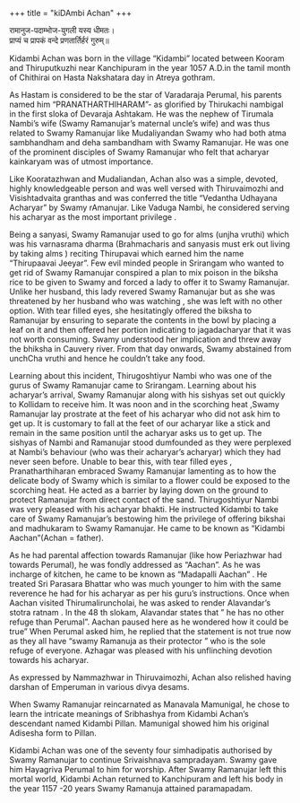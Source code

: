 +++
title = "kiDAmbi Achan"
+++

रामानुज-पदाम्भोज-युगली यस्य धीमतः।  
प्राप्यं च प्रापकं वन्दे प्रणतार्तिर्हरं गुरुम्॥

Kidambi Achan was born in the village “Kidambi” located between Kooram and Thiruputkuzhi near Kanchipuram in the year 1057 A.D.in the tamil month of Chithirai on Hasta Nakshatara day in Atreya gothram.


As Hastam is considered to be the star of Varadaraja Perumal, his parents named him “PRANATHARTHIHARAM”- as glorified by Thirukachi nambigal in the first sloka of Devaraja Ashtakam. He was the nephew of Tirumala Nambi’s wife (Swamy Ramanujar’s maternal uncle’s wife) and was thus related to Swamy Ramanujar like Mudaliyandan Swamy who had both atma sambhandham and deha sambandham with Swamy Ramanujar. He was one of the prominent disciples of Swamy Ramanujar who felt that acharyar kainkaryam was of utmost importance.

Like Kooratazhwan and Mudaliandan, Achan also was a simple, devoted, highly knowledgeable person and was well versed with Thiruvaimozhi and Visishtadvaita granthas and was conferred the title “Vedantha Udhayana Acharyar” by Swamy rAmanujar. Like Vaduga Nambi, he considered serving his acharyar as the most important privilege .

Being a sanyasi, Swamy Ramanujar used to go for alms (unjha vruthi) which was his varnasrama dharma (Brahmacharis and sanyasis must erk out living by taking alms ) reciting Thirupavai which earned him the name “Thirupaavai Jeeyar”. Few evil minded people in Srirangam who wanted to get rid of Swamy Ramanujar conspired a plan to mix poison in the biksha rice to be given to Swamy and forced a lady to offer it to Swamy Ramanujar. Unlike her husband, this lady revered Swamy Ramanujar but as she was threatened by her husband who was watching , she was left with no other option. With tear filled eyes, she hesitatingly offered the biksha to Ramanujar by ensuring to separate the contents in the bowl by placing a leaf on it and then offered her portion indicating to jagadacharyar that it was not worth consuming. Swamy understood her implication and threw away the bhiksha in Cauvery river. From that day onwards, Swamy abstained from unchCha vruthi and hence he couldn’t take any food. 

Learning about this incident, Thirugoshtiyur Nambi who was one of the gurus of Swamy Ramanujar came to Srirangam. Learning about his acharyar’s arrival, Swamy Ramanujar along with his sishyas set out quickly to Kollidam to receive him. It was noon and in the scorching heat ,Swamy Ramanujar lay prostrate at the feet of his acharyar who did not ask him to get up. It is customary to fall at the feet of our acharyar like a stick and remain in the same position until the acharyar asks us to get up. The sishyas of Nambi and Ramanujar stood dumfounded as they were perplexed at Nambi’s behaviour (who was their acharyar’s acharyar) which they had never seen before. Unable to bear this, with tear filled eyes , Pranatharthiharan embraced Swamy Ramanujar lamenting as to how the delicate body of Swamy which is similar to a flower could be exposed to the scorching heat. He acted as a barrier by laying down on the ground to protect Ramanujar from direct contact of the sand. Thirugoshtiyur Nambi was very pleased with his acharyar bhakti. He instructed Kidambi to take care of Swamy Ramanujar’s bestowing him the privilege of offering bikshai and madhukaram to Swamy Ramanujar. He came to be known as “Kidambi Aachan”(Achan = father).

As he had parental affection towards Ramanujar (like how Periazhwar had towards Perumal), he was fondly addressed as “Aachan”. As he was incharge of kitchen, he came to be known as “Madapalli Aachan” . He treated Sri Parasara Bhattar who was much younger to him with the same reverence he had for his acharyar as per his guru’s instructions. Once when Aachan visited Thirumaliruncholai, he was asked to render Alavandar’s stotra ratnam . In the 48 th slokam, Alavandar states that ” he has no other refuge than Perumal”. Aachan paused here as he wondered how it could be true” When Perumal asked him, he replied that the statement is not true now as they all have “swamy Ramanuja as their protector ” who is the sole refuge of everyone. Azhagar was pleased with his unflinching devotion towards his acharyar. 

As expressed by Nammazhwar in Thiruvaimozhi, Achan also relished having darshan of Emperuman in various divya desams.

When Swamy Ramanujar reincarnated as Manavala Mamunigal, he chose to learn the intricate meanings of Sribhashya from Kidambi Achan’s descendant named Kidambi Pillan. Mamunigal showed him his original Adisesha form to Pillan.

Kidambi Achan was one of the seventy four simhadipatis authorised by Swamy Ramanujar to continue Srivaishnava sampradayam. Swamy gave him Hayagriva Perumal to him for worship. After Swamy Ramanujar left this mortal world, Kidambi Achan returned to Kanchipuram and left his body in the year 1157 -20 years Swamy Ramanuja attained paramapadam.

